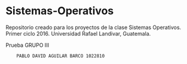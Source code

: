 # Sistemas-Operativos
Repositorio creado para los proyectos de la clase Sistemas Operativos. Primer ciclo 2016. Universidad Rafael Landivar, Guatemala.

Prueba GRUPO III

		PABLO DAVID AGUILAR BARCO 1022810